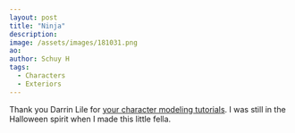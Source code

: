 ```yaml
---
layout: post
title: "Ninja"
description: 
image: /assets/images/181031.png
ao: 
author: Schuy H
tags: 
  - Characters
  - Exteriors
---
```


Thank you Darrin Lile for [your character modeling tutorials](https://www.youtube.com/watch?v=0QT1GNMevfc). I was still in the Halloween spirit when I made this little fella. 

<!--- 

Optinal front matter: Date: yyyy-mm-dd hh:mm:ss

Image examples: secondary, full width

![Placeholder](/assets/images/171208.jpeg)

![Placeholder](/assets/images/171208.jpeg#full) 

---> 